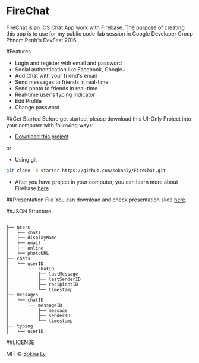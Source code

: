 # FireChat
FireChat is an iOS Chat App work with Firebase. The purpose of creating this app is to use for my public code-lab session in Google Developer Group Phnom Penh's DevFest 2016. 

#Features
- Login and register with email and password
- Social authentication like Facebook, Google+
- Add Chat with your friend's email
- Send messages to friends in real-time 
- Send photo to friends in real-time
- Real-time user's typing indicator 
- Edit Profile
- Change password

##Get Started
Before get started, please download this UI-Only Project into your computer with following ways:

- [Download this project](https://github.com/soknaly/FireChat/archive/starter.zip)

or

- Using git 

```bash
git clone -b starter https://github.com/soknaly/FireChat.git
```
- After you have project in your computer, you can learn more about Firebase [here](https://firebase.google.com/docs/ios/setup)

##Presentation File
You can download and check presentation slide [here](https://drive.google.com/open?id=1goZB-wtC_48YUAsd614TmU8u-WunfDKeT1BmDhjtWLQ). 

##JSON Structure 
```

├── users
│   ├── chats
│   ├── displayName
│   ├── email
│   ├── online
│   └── photoURL
├── chats
│   └── userID
│       └── chatID
│           ├── lastMessage
│           ├── lastSenderID
│           ├── recipientID
│           └── timestamp
├── messages
│   └── chatID
│       └── messageID
│           ├── message
│           ├── senderID
│           └── timestamp
├── typing
│   └── userID

```

##LICENSE

MIT © [Sokna Ly](https://www.linkedin.com/in/soknaly)
